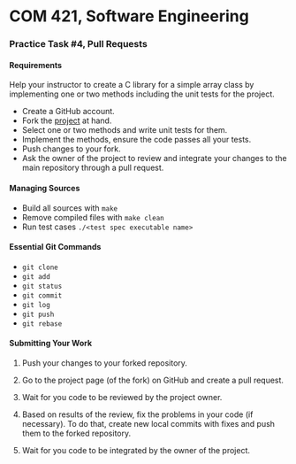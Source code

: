 # COM 421, Software Engineering
### Practice Task #4, Pull Requests

#### Requirements

Help your instructor to create a C library for a simple array class by
implementing one or two methods including the unit tests for the project.

* Create a GitHub account.
* Fork the [project](https://github.com/toksaitov/au-array-fall-2018) at hand.
* Select one or two methods and write unit tests for them.
* Implement the methods, ensure the code passes all your tests.
* Push changes to your fork.
* Ask the owner of the project to review and integrate your changes to the main
  repository through a pull request.

#### Managing Sources

* Build all sources with `make`
* Remove compiled files with `make clean`
* Run test cases `./<test spec executable name>`

#### Essential Git Commands

* `git clone`
* `git add`
* `git status`
* `git commit`
* `git log`
* `git push`
* `git rebase`

#### Submitting Your Work

1. Push your changes to your forked repository.

2. Go to the project page (of the fork) on GitHub and create a pull request.

3. Wait for you code to be reviewed by the project owner.

4. Based on results of the review, fix the problems in your code (if necessary).
   To do that, create new local commits with fixes and push them to the forked
   repository.

5. Wait for you code to be integrated by the owner of the project.

